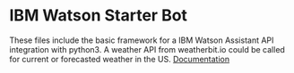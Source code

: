 # IBM Watson Starter Bot
These files include the basic framework for a IBM Watson Assistant API integration with python3. A weather API from weatherbit.io could be called for current or forecasted weather in the US.
[Documentation](https://cloud.ibm.com/apidocs/assistant/assistant-v2)
